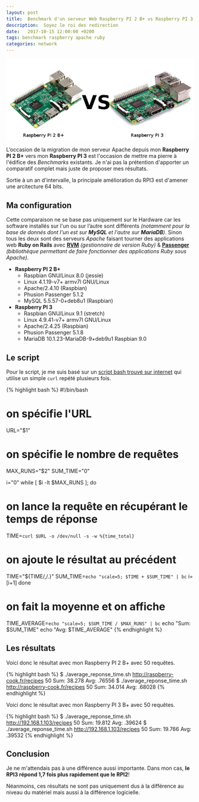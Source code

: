 ```yaml
---
layout: post
title:  Benchmark d'un serveur Web Raspberry PI 2 B+ vs Raspberry PI 3 
description:  Soyez le roi des redirection
date:   2017-10-15 12:00:00 +0200
tags: benchmark raspberry apache ruby
categories: network
---
```


![Interface de redirection des ports de TP Link](/img/blog/RPI2_vs_RPI3.png)

L’occasion de la migration de mon serveur Apache depuis mon **Raspberry PI 2 B+** vers mon **Raspberry PI 3** est l'occasion de mettre ma pierre à l'édifice des *Benchmarks* existants. Je n'ai pas la prétention d'apporter un comparatif complet mais juste de proposer mes résultats.

Sortie à un an d'intervalle, la principale amélioration du RPI3 est d'amener une arcitecture 64 bits.

## Ma configuration

Cette comparaison ne se base pas uniquement sur le Hardware car les software installés sur l'un ou sur l’autre sont différents *(notamment pour la base de donnés dont l'un est sur **MySQL** et l'autre sur **MariaDB**)*. Sinon tous les deux sont des serveurs *Apache* faisant tourner des applications web **Ruby on Rails** avec [**RVM**](https://rvm.io/) *(gestionnaire de version Ruby)* & [**Passenger**](https://www.phusionpassenger.com/) *(bibliothèque permettant de faire fonctionner des applications Ruby sous Apache)*.

* **Raspberry PI 2 B+**
    * Raspbian GNU/Linux 8.0 (jessie)
    * Linux 4.1.19-v7+ armv7l GNU/Linux
    * Apache/2.4.10 (Raspbian)
    * Phusion Passenger 5.1.2
    * MySQL 5.5.57-0+deb8u1 (Raspbian)
* **Raspberry PI 3**
    * Raspbian GNU/Linux 9.1 (stretch)
    * Linux 4.9.41-v7+ armv7l GNU/Linux
    * Apache/2.4.25 (Raspbian)
    * Phusion Passenger 5.1.8
    * MariaDB 10.1.23-MariaDB-9+deb9u1 Raspbian 9.0

## Le script

Pour le script, je me suis basé sur un [script bash trouvé sur internet](http://cacodaemon.de/index.php?id=11) qui utilise un simple `curl` repété plusieurs fois.

{% highlight bash %}
#!/bin/bash

# on spécifie l'URL
URL="$1"
# on spécifie le nombre de requêtes
MAX_RUNS="$2"
SUM_TIME="0"

i="0"
while [ $i -lt $MAX_RUNS ]; do
  # on lance la requête en récupérant le temps de réponse
  TIME=`curl $URL -o /dev/null -s -w %{time_total}`
  # on ajoute le résultat au précédent
  TIME="${TIME/,/.}"
  SUM_TIME=`echo "scale=5; $TIME + $SUM_TIME" | bc`
  i=$[$i+1]
done
# on fait la moyenne et on affiche
TIME_AVERAGE=`echo "scale=5; $SUM_TIME / $MAX_RUNS" | bc`
echo "Sum: $SUM_TIME"
echo "Avg: $TIME_AVERAGE"
{% endhighlight %}


## Les résultats

Voici donc le résultat avec mon Raspberry PI 2 B+ avec 50 requêtes.

{% highlight bash %}
$ ./average_reponse_time.sh http://raspberry-cook.fr/recipes 50
Sum: 38.278
Avg: .76556
$ ./average_reponse_time.sh http://raspberry-cook.fr/recipes 50
Sum: 34.014
Avg: .68028
{% endhighlight %}

Voici donc le résultat avec mon Raspberry PI 3 B+ avec 50 requêtes.

{% highlight bash %}
$ ./average_reponse_time.sh http://192.168.1.103/recipes 50
Sum: 19.812
Avg: .39624
$ ./average_reponse_time.sh http://192.168.1.103/recipes 50
Sum: 19.766
Avg: .39532
{% endhighlight %}

## Conclusion

Je ne m'attendais pas à une différence aussi importante. Dans mon cas, **le RPI3 répond 1,7 fois plus rapidement que le RPI2**!

Néanmoins, ces résultats ne sont pas uniquement dus à la différence au niveau du matériel mais aussi à la différence logicielle.
